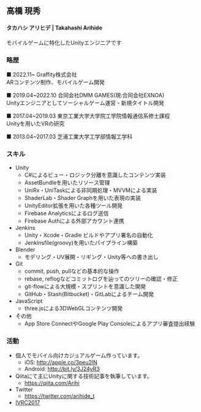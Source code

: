 ## 高橋 現秀
#### タカハシ アリヒデ | Takahashi Arihide
モバイルゲームに特化したUnityエンジニアです

### 略歴
■ 2022.11~ Graffity株式会社\
ARコンテンツ制作、モバイルゲーム開発

■ 2019.04~2022.10 合同会社DMM GAMES(現:合同会社EXNOA)\
Unityエンジニアとしてソーシャルゲーム運営・新規タイトル開発

■ 2017.04~2019.03 東京工業大学大学院工学院情報通信系修士課程\
Unityを用いたVRの研究

■ 2013.04~2017.03 芝浦工業大学工学部情報工学科

### スキル
* Unity
  * C#によるビュー・ロジック分離を意識したコンテンツ実装
  * AssetBundleを用いたリソース管理
  * UniRx・UniTaskによる非同期処理・MVVMによる実装
  * ShaderLab・Shader Graphを用いた表現の実装
  * UnityEditor拡張を用いた各種ツール開発
  * Firebase Analyticsによるログ送信
  * Firebase Authによる外部アカウント連携
* Jenkins
  * Unity・Xcode・Gradle ビルドやアプリ署名の自動化
  * Jenkinsfile(groovy)を用いたパイプライン構築
* Blender
  * モデリング・UV展開・リギング・Unity等への書き出し
* Git
  * commit, push, pullなどの基本的な操作
  * rebase, reflogなどコミットログを辿ってのツリーの確認・修正
  * git-flowによる大規模・スプリントを意識した開発
  * GitHub・Stash(Bitbucket)・GitLabによるチーム開発
* JavaScript
  * three.jsによる3DWebGLコンテンツ開発
* その他
  * App Store ConnectやGoogle Play Consoleによるアプリ審査提出経験

### 活動

* 個人でモバイル向けカジュアルゲーム作っています。
  * iOS:        http://apple.co/3peu2lN
  * Android:    http://bit.ly/3J24yR3
* Qiitaにて主にUnityに関する技術記事を執筆しています。
  * https://qiita.com/Arihi
* Twitter
  * https://twitter.com/arihide_t
* [IVRC2017](http://ivrc.net/archive/gomu-gomu-shooting2017/)
